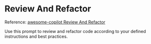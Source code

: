 # Review And Refactor

Reference: [awesome-copilot Review And Refactor](https://github.com/github/awesome-copilot)

Use this prompt to review and refactor code according to your defined instructions and best practices.
